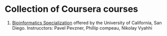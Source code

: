 # Collection of Coursera courses

1. [Bioinformatics Specialization](https://www.coursera.org/specializations/bioinformatics) offered by the University of California, San Diego. Instrucctors: Pavel Pevzner, Phillip compeau, Nikolay Vyahhi
